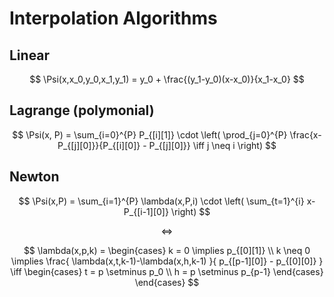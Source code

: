 # Interpolation Algorithms

## Linear

$$
\Psi(x,x_0,y_0,x_1,y_1) = y_0 + \frac{(y_1-y_0)(x-x_0)}{x_1-x_0}
$$

## Lagrange (polymonial)

$$
\Psi(x, P) = \sum_{i=0}^{P} P_{[i][1]} \cdot \left( \prod_{j=0}^{P} \frac{x-P_{[j][0]}}{P_{[i][0]} - P_{[j][0]}} \iff j \neq i \right)
$$

## Newton

$$
\Psi(x,P) = \sum_{i=1}^{P} \lambda(x,P,i) \cdot \left( \sum_{t=1}^{i} x-P_{[i-1][0]} \right)
$$

$$
\iff
$$

$$
\lambda(x,p,k) = \begin{cases}
k = 0 \implies p_{[0][1]}
\\
k \neq 0 \implies \frac{
\lambda(x,t,k-1)-\lambda(x,h,k-1)
}{
p_{[p-1][0]} - p_{[0][0]}
}
\iff
\begin{cases}
t = p \setminus p_0
\\
h = p \setminus p_{p-1}
\end{cases}
\end{cases}
$$
